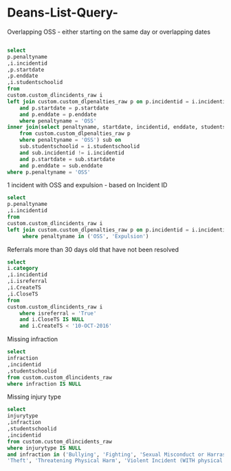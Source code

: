 # Deans-List-Query-

Overlapping OSS - either starting on the same day or overlapping dates 

```SQL

select 
p.penaltyname
,i.incidentid
,p.startdate
,p.enddate
,i.studentschoolid
from
custom.custom_dlincidents_raw i 
left join custom.custom_dlpenalties_raw p on p.incidentid = i.incidentid
	and p.startdate = p.startdate
	and p.enddate = p.enddate
	where penaltyname = 'OSS'
inner join(select penaltyname, startdate, incidentid, enddate, studentschoolid
	from custom.custom_dlpenalties_raw p 
	where penaltyname = 'OSS') sub on
	sub.studentschoolid = i.studentschoolid 
	and sub.incidentid != i.incidentid 
	and p.startdate = sub.startdate
	and p.enddate = sub.enddate
where p.penaltyname = 'OSS'
```

1 incident with OSS and expulsion - based on Incident ID

```SQL
select 
p.penaltyname
,i.incidentid
from
custom.custom_dlincidents_raw i 
left join custom.custom_dlpenalties_raw p on p.incidentid = i.incidentid
	 where penaltyname in ('OSS', 'Expulsion')
```

Referrals more than 30 days old that have not been resolved
```SQL
select 
i.category
,i.incidentid
,i.isreferral
,i.CreateTS
,i.CloseTS
from
custom.custom_dlincidents_raw i 
	where isreferral = 'True'
	and i.CloseTS IS NULL
	and i.CreateTS < '10-OCT-2016'
```

Missing infraction
```SQL
select 
infraction
,incidentid
,studentschoolid
from custom.custom_dlincidents_raw
where infraction IS NULL
```

Missing injury type 
```SQL
select 
injurytype
,infraction
,studentschoolid
,incidentid
from custom.custom_dlincidents_raw
where injurytype IS NULL 
and infraction in ('Bullying', 'Fighting', 'Sexual Misconduct or Harrassment', 
'Theft', 'Threatening Physical Harm', 'Violent Incident (WITH physical injury) (VIOWINJ)')
```
